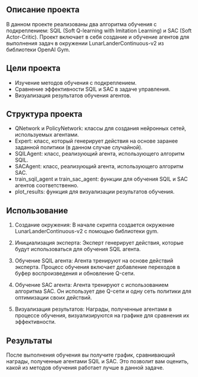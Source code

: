 ## Описание проекта

В данном проекте реализованы два алгоритма обучения с подкреплением: SQIL (Soft Q-learning with Imitation Learning) и SAC (Soft Actor-Critic). Проект включает в себя создание и обучение агентов для выполнения задач в окружении LunarLanderContinuous-v2 из библиотеки OpenAI Gym.

## Цели проекта

- Изучение методов обучения с подкреплением.
- Сравнение эффективности SQIL и SAC в задаче управления.
- Визуализация результатов обучения агентов.

## Структура проекта

- QNetwork и PolicyNetwork: классы для создания нейронных сетей, используемых агентами.
- Expert: класс, который генерирует действия на основе заранее заданной политики (в данном случае случайной).
- SQILAgent: класс, реализующий агента, использующего алгоритм SQIL.
- SACAgent: класс, реализующий агента, использующего алгоритм SAC.
- train_sqil_agent и train_sac_agent: функции для обучения SQIL и SAC агентов соответственно.
- plot_results: функция для визуализации результатов обучения.

## Использование

1) Создание окружения: В начале скрипта создается окружение LunarLanderContinuous-v2 с помощью библиотеки gym.

2) Инициализация эксперта: Эксперт генерирует действия, которые будут использоваться для обучения SQIL агента.

3) Обучение SQIL агента: Агента тренируют на основе действий эксперта. Процесс обучения включает добавление переходов в буфер воспроизведения и обновление Q-сети.

4) Обучение SAC агента: Агента тренируют с использованием алгоритма SAC. Он использует две Q-сети и одну сеть политики для оптимизации своих действий.

5) Визуализация результатов: Награды, полученные агентами в процессе обучения, визуализируются на графике для сравнения их эффективности.

## Результаты

После выполнения обучения вы получите график, сравнивающий награды, полученные агентами SQIL и SAC. Это позволит вам оценить, какой из методов обучения работает лучше в данной задаче.